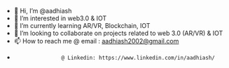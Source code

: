 - 👋 Hi, I’m @aadhiash
- 👀 I’m interested in web3.0 & IOT
- 🌱 I’m currently learning AR/VR, Blockchain, IOT
- 💞️ I’m looking to collaborate on projects related to web 3.0 (AR/VR) & IOT
- 📫 How to reach me @ email  : aadhiash2002@gmail.com
-                    @ Linkedin: https://www.linkedin.com/in/aadhiash/

<!---
aadhiash/aadhiash is a ✨ special ✨ repository because its `README.md` (this file) appears on your GitHub profile.
You can click the Preview link to take a look at your changes.
--->
